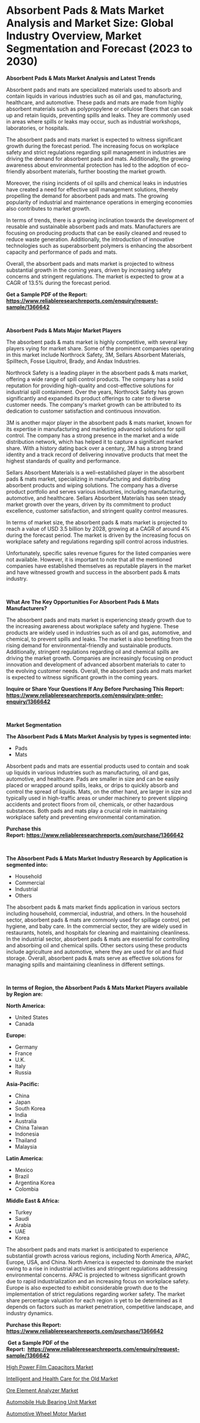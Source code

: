 <p><h1>Absorbent Pads & Mats Market Analysis and Market Size: Global Industry Overview, Market Segmentation and Forecast (2023 to 2030)</h1></p><p><strong>Absorbent Pads & Mats Market Analysis and Latest Trends</strong></p>
<p><p>Absorbent pads and mats are specialized materials used to absorb and contain liquids in various industries such as oil and gas, manufacturing, healthcare, and automotive. These pads and mats are made from highly absorbent materials such as polypropylene or cellulose fibers that can soak up and retain liquids, preventing spills and leaks. They are commonly used in areas where spills or leaks may occur, such as industrial workshops, laboratories, or hospitals.</p><p>The absorbent pads and mats market is expected to witness significant growth during the forecast period. The increasing focus on workplace safety and strict regulations regarding spill management in industries are driving the demand for absorbent pads and mats. Additionally, the growing awareness about environmental protection has led to the adoption of eco-friendly absorbent materials, further boosting the market growth.</p><p>Moreover, the rising incidents of oil spills and chemical leaks in industries have created a need for effective spill management solutions, thereby propelling the demand for absorbent pads and mats. The growing popularity of industrial and maintenance operations in emerging economies also contributes to market growth.</p><p>In terms of trends, there is a growing inclination towards the development of reusable and sustainable absorbent pads and mats. Manufacturers are focusing on producing products that can be easily cleaned and reused to reduce waste generation. Additionally, the introduction of innovative technologies such as superabsorbent polymers is enhancing the absorbent capacity and performance of pads and mats.</p><p>Overall, the absorbent pads and mats market is projected to witness substantial growth in the coming years, driven by increasing safety concerns and stringent regulations. The market is expected to grow at a CAGR of 13.5% during the forecast period.</p></p>
<p><strong>Get a Sample PDF of the Report:&nbsp; <a href="https://www.reliableresearchreports.com/enquiry/request-sample/1366642">https://www.reliableresearchreports.com/enquiry/request-sample/1366642</a></strong></p>
<p>&nbsp;</p>
<p><strong>Absorbent Pads & Mats Major Market Players</strong></p>
<p><p>The absorbent pads & mats market is highly competitive, with several key players vying for market share. Some of the prominent companies operating in this market include Northrock Safety, 3M, Sellars Absorbent Materials, Spilltech, Fosse Liquitrol, Brady, and Andax Industries.</p><p>Northrock Safety is a leading player in the absorbent pads & mats market, offering a wide range of spill control products. The company has a solid reputation for providing high-quality and cost-effective solutions for industrial spill containment. Over the years, Northrock Safety has grown significantly and expanded its product offerings to cater to diverse customer needs. The company's market growth can be attributed to its dedication to customer satisfaction and continuous innovation.</p><p>3M is another major player in the absorbent pads & mats market, known for its expertise in manufacturing and marketing advanced solutions for spill control. The company has a strong presence in the market and a wide distribution network, which has helped it to capture a significant market share. With a history dating back over a century, 3M has a strong brand identity and a track record of delivering innovative products that meet the highest standards of quality and performance.</p><p>Sellars Absorbent Materials is a well-established player in the absorbent pads & mats market, specializing in manufacturing and distributing absorbent products and wiping solutions. The company has a diverse product portfolio and serves various industries, including manufacturing, automotive, and healthcare. Sellars Absorbent Materials has seen steady market growth over the years, driven by its commitment to product excellence, customer satisfaction, and stringent quality control measures.</p><p>In terms of market size, the absorbent pads & mats market is projected to reach a value of USD 3.5 billion by 2028, growing at a CAGR of around 4% during the forecast period. The market is driven by the increasing focus on workplace safety and regulations regarding spill control across industries.</p><p>Unfortunately, specific sales revenue figures for the listed companies were not available. However, it is important to note that all the mentioned companies have established themselves as reputable players in the market and have witnessed growth and success in the absorbent pads & mats industry.</p></p>
<p>&nbsp;</p>
<p><strong>What Are The Key Opportunities For Absorbent Pads & Mats Manufacturers?</strong></p>
<p><p>The absorbent pads and mats market is experiencing steady growth due to the increasing awareness about workplace safety and hygiene. These products are widely used in industries such as oil and gas, automotive, and chemical, to prevent spills and leaks. The market is also benefiting from the rising demand for environmental-friendly and sustainable products. Additionally, stringent regulations regarding oil and chemical spills are driving the market growth. Companies are increasingly focusing on product innovation and development of advanced absorbent materials to cater to the evolving customer needs. Overall, the absorbent pads and mats market is expected to witness significant growth in the coming years.</p></p>
<p><strong>Inquire or Share Your Questions If Any Before Purchasing This Report: <a href="https://www.reliableresearchreports.com/enquiry/pre-order-enquiry/1366642">https://www.reliableresearchreports.com/enquiry/pre-order-enquiry/1366642</a></strong></p>
<p>&nbsp;</p>
<p><strong>Market Segmentation</strong></p>
<p><strong>The Absorbent Pads & Mats Market Analysis by types is segmented into:</strong></p>
<p><ul><li>Pads</li><li>Mats</li></ul></p>
<p><p>Absorbent pads and mats are essential products used to contain and soak up liquids in various industries such as manufacturing, oil and gas, automotive, and healthcare. Pads are smaller in size and can be easily placed or wrapped around spills, leaks, or drips to quickly absorb and control the spread of liquids. Mats, on the other hand, are larger in size and typically used in high-traffic areas or under machinery to prevent slipping accidents and protect floors from oil, chemicals, or other hazardous substances. Both pads and mats play a crucial role in maintaining workplace safety and preventing environmental contamination.</p></p>
<p><strong>Purchase this Report:&nbsp;<a href="https://www.reliableresearchreports.com/purchase/1366642">https://www.reliableresearchreports.com/purchase/1366642</a></strong></p>
<p>&nbsp;</p>
<p><strong>The Absorbent Pads & Mats Market Industry Research by Application is segmented into:</strong></p>
<p><ul><li>Household</li><li>Commercial</li><li>Industrial</li><li>Others</li></ul></p>
<p><p>The absorbent pads & mats market finds application in various sectors including household, commercial, industrial, and others. In the household sector, absorbent pads & mats are commonly used for spillage control, pet hygiene, and baby care. In the commercial sector, they are widely used in restaurants, hotels, and hospitals for cleaning and maintaining cleanliness. In the industrial sector, absorbent pads & mats are essential for controlling and absorbing oil and chemical spills. Other sectors using these products include agriculture and automotive, where they are used for oil and fluid storage. Overall, absorbent pads & mats serve as effective solutions for managing spills and maintaining cleanliness in different settings.</p></p>
<p>&nbsp;</p>
<p><strong>In terms of Region, the Absorbent Pads & Mats Market Players available by Region are:</strong></p>
<p>
    <p> <strong> North America: </strong>
        <ul>
            <li>United States</li>
            <li>Canada</li>
        </ul>
        </p> 
    <p> <strong> Europe: </strong>
        <ul>
            <li>Germany</li>
            <li>France</li>
            <li>U.K.</li>
            <li>Italy</li>
            <li>Russia</li>
        </ul>
        </p> 
    <p> <strong> Asia-Pacific: </strong>
        <ul>
            <li>China</li>
            <li>Japan</li>
            <li>South Korea</li>
            <li>India</li>
            <li>Australia</li>
            <li>China Taiwan</li>
            <li>Indonesia</li>
            <li>Thailand</li>
            <li>Malaysia</li>
        </ul>
        </p> 
    <p> <strong> Latin America: </strong>
        <ul>
            <li>Mexico</li>
            <li>Brazil</li>
            <li>Argentina Korea</li>
            <li>Colombia</li>
        </ul>
        </p> 
    <p> <strong> Middle East & Africa: </strong>
        <ul>
            <li>Turkey</li>
            <li>Saudi</li>
            <li>Arabia</li>
            <li>UAE</li>
            <li>Korea</li>
        </ul>
    </p>
    </p>
<p><p>The absorbent pads and mats market is anticipated to experience substantial growth across various regions, including North America, APAC, Europe, USA, and China. North America is expected to dominate the market owing to a rise in industrial activities and stringent regulations addressing environmental concerns. APAC is projected to witness significant growth due to rapid industrialization and an increasing focus on workplace safety. Europe is also expected to exhibit considerable growth due to the implementation of strict regulations regarding worker safety. The market share percentage valuation for each region is yet to be determined as it depends on factors such as market penetration, competitive landscape, and industry dynamics.</p></p>
<p><strong>Purchase this Report: <a href="https://www.reliableresearchreports.com/purchase/1366642">https://www.reliableresearchreports.com/purchase/1366642</a></strong></p>
<p>&nbsp;<strong>Get a Sample PDF of the Report:&nbsp;&nbsp;<a href="https://www.reliableresearchreports.com/enquiry/request-sample/1366642">https://www.reliableresearchreports.com/enquiry/request-sample/1366642</a></strong></p>
<p><strong></strong></p>
<p><p><a href="https://www.linkedin.com/pulse/high-power-film-capacitors-market-challenges-opportunities-xnrde/">High Power Film Capacitors Market</a></p><p><a href="https://github.com/ChiragRp1/Market-Research-Report-List-1/blob/main/intelligent-and-health-care-for-the-old-market.md">Intelligent and Health Care for the Old Market</a></p><p><a href="https://github.com/BryceTownsendr/Market-Research-Report-List-1/blob/main/ore-element-analyzer-market.md">Ore Element Analyzer Market</a></p><p><a href="https://issuu.com/reportprime-2/docs/automobile-hub-bearing-unit-market-size-2030.pptx?fr=xKAE9_zU1NQ">Automobile Hub Bearing Unit Market</a></p><p><a href="https://issuu.com/reportprime-2/docs/automotive-wheel-motor-market-size-2030.pptx?fr=xKAE9_zU1NQ">Automotive Wheel Motor Market</a></p></p>